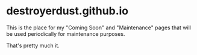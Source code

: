 destroyerdust.github.io
=======================

This is the place for my "Coming Soon" and "Maintenance" pages that will be used periodically for maintenance purposes.

That's pretty much it.